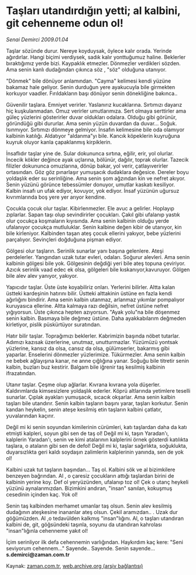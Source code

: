 # Taşları utandırdığın yetti; al kalbini, git cehenneme odun ol!

*Senai Demirci 2009.01.04*

<tr><td class="metin" colspan="2" style="padding-top: 20px; padding-left: 5px; padding-right: 10px;">Taşlar sözünde durur.  Nereye koyduysak, öylece kalır orada.  Yerinde ağırdırlar. Hangi biçimi verdiysek, sadık kalır yonttuğumuz haline.  Beklerler bıraktığımız yerde bizi. Kaypaklık etmezler. Dönmezler verdikleri sözden. Ama senin kanlı dudağından çıkınca söz , "söz" olduğuna utanıyor.</td></tr><tr><td class="metin" colspan="2" style="padding-top: 20px; padding-left: 5px; padding-right: 10px;"><p>"Dönmek" bile dönüyor anlamından. "Cayma" kelimesi kendi yüzüne bakamaz hale geliyor. Senin durduğun yere ayakucuyla bile girmekten korkuyor vaadler. Fırıldakların başı dönüyor senin dönekliğine bakınca..
<p>Güvenilir taşlara. Emniyet verirler. Yaslanırız kucaklarına. Sırtımızı dayarız hiç kuşkulanmadan. Omuz verirler umutlarımıza. Sert olmaya serttirler ama güleç yüzlerini gösterirler duvar oldukları odalara. Olduğu gibi görünür, göründüğü gibi dururlar. Ama senin yüzün duvardan da duvar... Soğuk. Isınmıyor. Sırtımızı dönmeye gelmiyor. İnsafın kelimesine bile oda olamıyor kalbinin katılığı. Aldatıyor "aldanma"yı bile. Kancık köpeklerin kuyruğuna kuyruk oluyor kanla çapaklanmış kirpiklerin. 
<p>İnsaflıdır taşlar yine de. Sular dokununca sırtına, eğilir, erir, yol olurlar. İncecik kökler değince ayak uçlarına, bölünür, dağılır, toprak olurlar. Tazecik filizler dokununca omuzlarına, dönüp bakar, yol verir, çatlayıverirler ortasından. Göz göz pınarlaşır yumuşacık dudaklara değesice. Dereler boyu yoldaşlık eder su serinliğine. Ama senin şom ağzından kin ve nefret akıyor. Senin yüzünü görünce tebessümler donuyor, umutlar kaskatı kesiliyor. Kalbin insafı un ufak ediyor, kovuyor, yok ediyor. İnsaf yüzünün uğursuz kıvrımlarında boş yere yer arıyor kendine.
<p>Çocukla çocuk olur taşlar. Kibirlenmezler. Ele avuc a gelirler. Hoplayıp zıplarlar. Sapan taşı olup sevindirirler çocukları. Çakıl gibi ufalanıp yastık olur çocukça koşmaların kıyısında. Ama senin kalbinin olduğu yerde ufalanıyor çocukça mutluluklar. Senin kalbine değen kibir de utanıyor, kin bile kirleniyor. Kalbinden taşan ateş çocuk ellerini yakıyor, bebe yüzlerini parçalıyor. Sevinçleri doğduğuna pişman ediyor.
<p>Gölgesi olur taşların. Serinlik sunarlar yanı başına gelenlere. Ateşi perdelerler. Yangından uzak tutar evleri, odaları. Soğurur alevleri. Ama senin kalbinin gölgesi bile yok. Gölgesinin değdiği yeri bile ateş topuna çeviriyor. Azıcık serinlik vaad edec ek olsa, gölgeleri bile kıskanıyor,kavuruyor. Gölgen bile alev alev yanıyor, yakıyor.
<p>Yapıcıdır taşlar. Üste üste koyabiliriz onları. Yerlerini bilirler. Altta kalan üstteki kardeşinin hatırını bilir. Üstteki alttakinin üstüne en fazla kendi ağırlığını bindirir. Ama senin kalbin utanmaz, arlanmaz yıkımlar pompalıyor kuruyasıca ellerine. Altta kalmaya razı değilsin, nefret üstüne nefret yığıyorsun. Üste çıkınca hepten azıyorsun. "Ayak yolu"na bile döşenmez senin kalbin. Basmaya bile değmez üstüne. Daha ayakkabılarım değmeden kirletiyor, pislik püskürtüyor suratından. 
<p>Hatır bilir taşlar. Toprağımızı beklerler. Kabrimizin başında nöbet tutarlar. Adımızı kazısak üzerlerine, unutmaz, unutturmazlar. Yüzümüzü yontsak yüzlerine, kansız da olsa, cansız da olsa, gülümserler, bakarmış gibi yaparlar. Enselerini dönmezler yüzlerimize. Tükürmezler. Ama senin kalbin ne bebek ağlayışına kanar, ne anne çığlığına yanar. Soğuğu bile titretir senin kalbin, buzları buz kestirir. Balgam bile iğrenir taş kesilmiş kalbinin ifrazatından.
<p>Utanır taşlar. Çeşme olup ağlarlar. Kıvrana kıvrana yola düşerler. Kaldırımlarda kimsesizlere yoldaşlık ederler. Köprü altlarında yetimlere teselli sunarlar. Çıplak ayakları yumuşacık, sıcacık okşarlar. Ama senin kalbin taşları bile utandırır. Senin kalbin taşların başını yarar, taşları korkutur. Senin kandan heykelin, senin ateşe kesilmiş etin taşların kalbini çatlatır, yuvalarından kaçırır.
<p>Değil mi ki senin soyundan kimilerinin cürümleri, katı taşlardan daha da katı etmişti kalpleri, soyun gibi sen de taş ol! Değil mi ki, taşın Yaradan'ı, kalplerin Yaradan'ı, senin ve kimi atalarının kalplerini örnek gösterdi katılıkta taşlara, o ataların gibi sen de defol! Değil mi ki, taşlar sağırlıkta, soğuklukta, duyarsızlıkta geri kaldı soydaşın zalimlerin kalplerinin yanında, sen de yok ol! 
<p>Kalbini uzak tut taşların başından... Taş ol. Kalbini sök ve al bizimkilere benzeyen bağrından. Al , o çaresiz çocukların attığı taşlardan birini de kalbinin yerine koy. Def ol yeryüzünden, ufalanıp toz ol! Çek o utanç heykeli yüzünü aynalarımızdan. Bizimkini andıran, "insan" sanılan, kokuşmuş cesedinin içinden kaç. Yok ol!
<p>Senin taş kalbinden merhamet umanlar taş olsun. Senin alev kesilmiş dudağının ateşkesine inananlar ateş olsun. Çekil aramızdan.. . Uzak dur göğümüzden. Al ,o tedavülden kalkmış "insan"lığını. Al, o taşları utandıran kalbini de, git, göğsündeki taşınla, soyunu da utandıran kahrolası "insan"lığınla cehenneme yakıt ol! 
<p>İçim serinliyor ilk defa cehennemin varlığından. Haykırdım kaç kere: "Seni seviyorum cehennem..." Sayende.. Sayende. Senin sayende... <b> s.demirci@zaman.com.tr</b><br/></p></p></p></p></p></p></p></p></p></p></p></p></td></tr>

Kaynak: [zaman.com.tr](http://zaman.com.tr/yazar.do?yazino=791344), [web.archive.org (arşiv bağlantısı)](http://web.archive.org/web/20090113165601/http://www.zaman.com.tr:80/yazar.do?yazino=791344)
